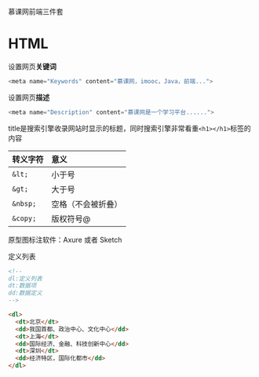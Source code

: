  慕课网前端三件套

# HTML

设置网页**关键词**

```javascript
<meta name="Keywords" content="慕课网，imooc，Java，前端...">
```

设置网页**描述**

```javascript
<meta name="Description" content="慕课网是一个学习平台......">
```

title是搜索引擎收录网站时显示的标题，同时搜索引擎非常看重`<h1></h1>`标签的内容



| 转义字符 | 意义               |
| :------- | :----------------- |
| `&lt;`   | 小于号             |
| `&gt;`   | 大于号             |
| `&nbsp;` | 空格（不会被折叠） |
| `&copy;` | 版权符号@          |

原型图标注软件：Axure 或者 Sketch



定义列表

```html
<!-- 
dl:定义列表
dt:数据项
dd:数据定义 
-->

<dl>
  <dt>北京</dt>
  <dd>我国首都、政治中心、文化中心</dd>
  <dt>上海</dt>
  <dd>国际经济、金融、科技创新中心</dd>
  <dt>深圳</dt>
  <dd>经济特区，国际化都市</dd>
</dl>
```



